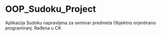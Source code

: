 # OOP_Sudoku_Project

Aplikacija Sudoku napravljena za seminar predmeta Objektno orjentirano programiranj. Rađena u C#.
